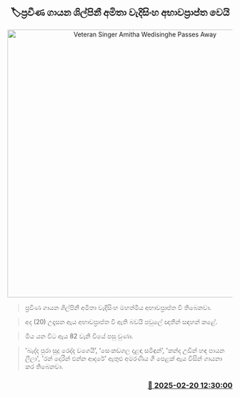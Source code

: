 <p align='center'><b><h2 align='center' title='Veteran Singer Amitha Wedisinghe Passes Away'>🏷ප්‍රවීණ ගායන ශිල්පිනී අමිතා වැදිසිංහ අභාවප්‍රාප්ත වෙයි</h2></b></p>
<p align='center'><img src='https://helakuru.sgp1.cdn.digitaloceanspaces.com/esana/images/lib/amitha-wadisinhe.jpg' width='600' alt='Veteran Singer Amitha Wedisinghe Passes Away'></p>

> ප්‍රවීණ ගායන ශිල්පිනී අමිතා වැදිසිංහ මහත්මිය අභාවප්‍රාප්ත වී තිබෙනවා.

> අද (20) උදෑසන ඇය අභාවප්‍රාප්ත වී ඇති බවයි පවුලේ ඥාතීන් සඳහන් කළේ.

> මිය යන විට ඇය 82 වැනි වියේ පසු වුණා.

> 'බැද්ද පුරා සුදු රෙද්ද වගෙයි’, ‘සෙංකඩගල දළඳා සමිඳුන්’, 'කන්ද උඩින් හඳ පායන ලීලා', 'රන් දොරින් එන්න ආදරේ' ඇතුළු අමරණීය ගී පෙළක් ඇය විසින් ගායනා කර තිබෙනවා.



<h3 align='right'><a href='https://www.helakuru.lk/esana/p/107656/'>📅 2025-02-20 12:30:00</a></h3>
